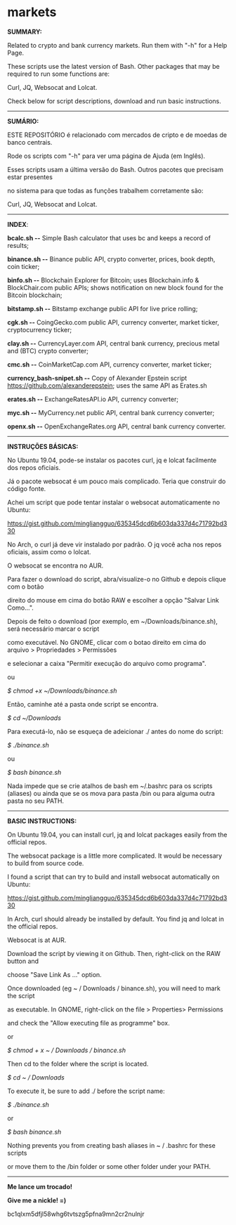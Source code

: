 # markets
<b>SUMMARY:</b>

Related to crypto and bank currency markets. Run them with "-h" for a Help Page.

These scripts use the latest version of Bash. Other packages that may be required to run some functions are:

Curl, JQ, Websocat and Lolcat.

Check below for script descriptions, download and run basic instructions.

-------------------------------------------------------------------------------------------------

<b>SUMÁRIO:</b>

ESTE REPOSITÓRIO é relacionado com mercados de cripto e de moedas de banco centrais.

Rode os scripts com "-h" para ver uma página de Ajuda (em Inglês).

Esses scripts usam a última versão do Bash. Outros pacotes que precisam estar presentes

no sistema para que todas as funções trabalhem corretamente são:

Curl, JQ, Websocat and Lolcat.

-------------------------------------------------------------------------------------------------

<b>INDEX</b>:

<b>bcalc.sh --</b> Simple Bash calculator that uses bc and keeps a record of results;

<b>binance.sh --</b>  Binance public API, crypto converter, prices, book depth, coin ticker;

<b>binfo.sh --</b> Blockchain Explorer for Bitcoin; uses Blockchain.info & BlockChair.com public APIs; shows notification on new block found for the Bitcoin blockchain;

<b>bitstamp.sh --</b> Bitstamp exchange public API for live price rolling;

<b>cgk.sh --</b> CoingGecko.com public API, currency converter, market ticker, cryptocurrency ticker;

<b>clay.sh --</b> CurrencyLayer.com API, central bank currency, precious metal and (BTC) crypto converter;

<b>cmc.sh --</b>  CoinMarketCap.com API, currency converter, market ticker;

<b>currency_bash-snipet.sh --</b> Copy of Alexander Epstein script <https://github.com/alexanderepstein>; uses the same API as Erates.sh

<b>erates.sh --</b> ExchangeRatesAPI.io API, currency converter;

<b>myc.sh --</b> MyCurrency.net public API, central bank currency converter;

<b>openx.sh --</b> OpenExchangeRates.org API, central bank currency converter.

-------------------------------------------------------------------------------------------------

<b>INSTRUÇÕES BÁSICAS:</b>

No Ubuntu 19.04, pode-se instalar os pacotes curl, jq e lolcat facilmente dos repos oficiais.

Já o pacote websocat é um pouco mais complicado. Teria que construir do código fonte.

Achei um script que pode tentar instalar o websocat automaticamente no Ubuntu:

https://gist.github.com/mingliangguo/635345dcd6b603da337d4c71792bd330


No Arch, o curl já deve vir instalado por padrão. O jq você acha nos repos oficiais, assim como o lolcat.

O websocat se encontra no AUR.


Para fazer o download do script, abra/visualize-o no Github e depois clique com o botão

direito do mouse em cima do botão RAW e escolher a opção "Salvar Link Como...".

Depois de feito o download (por exemplo, em ~/Downloads/binance.sh), será necessário marcar o script

como executável. No GNOME, clicar com o botao direito em cima do arquivo > Propriedades > Permissões 

e selecionar a caixa "Permitir execução do arquivo como programa".

ou

<i>$ chmod +x ~/Downloads/binance.sh</i>

Então, caminhe até a pasta onde script se encontra.

<i>$ cd ~/Downloads</i>


Para executá-lo, não se esqueça de adeicionar ./ antes do nome do script:

<i>$ ./binance.sh</i>

ou

<i>$ bash binance.sh</i>


Nada impede que se crie atalhos de bash em ~/.bashrc para os scripts (aliases)
ou ainda que se os mova para pasta /bin ou para alguma outra pasta no seu PATH.

-------------------------------------------------------------------------------------------------

<b>BASIC INSTRUCTIONS:</b>

On Ubuntu 19.04, you can install curl, jq and lolcat packages easily from the official repos.

The websocat package is a little more complicated. It would be necessary to build from source code.

I found a script that can try to build and install websocat automatically on Ubuntu:

https://gist.github.com/mingliangguo/635345dcd6b603da337d4c71792bd330


In Arch, curl should already be installed by default. You find jq and lolcat in the official repos.

Websocat is at AUR.


Download the script by viewing it on Github. Then, right-click on the RAW button and

choose "Save Link As ..." option.


Once downloaded (eg ~ / Downloads / binance.sh), you will need to mark the script

as executable. In GNOME, right-click on the file > Properties> Permissions

and check the "Allow executing file as programme" box.

or

<i>$ chmod + x ~ / Downloads / binance.sh</i>


Then cd to the folder where the script is located.

<i>$ cd ~ / Downloads</i>


To execute it, be sure to add ./ before the script name:

<i>$ ./binance.sh</i>

or

<i>$ bash binance.sh</i>


Nothing prevents you from creating bash aliases in ~ / .bashrc for these scripts

or move them to the /bin folder or some other folder under your PATH.

-------------------------------------------------------------------------------------------------
<b>Me lance um trocado!</b>

<b>Give me a nickle! =)</b>

bc1qlxm5dfjl58whg6tvtszg5pfna9mn2cr2nulnjr

